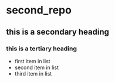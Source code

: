 # second_repo
## this is a secondary heading
### this is a tertiary heading
* first item in list
* second item in list
* third item in list
